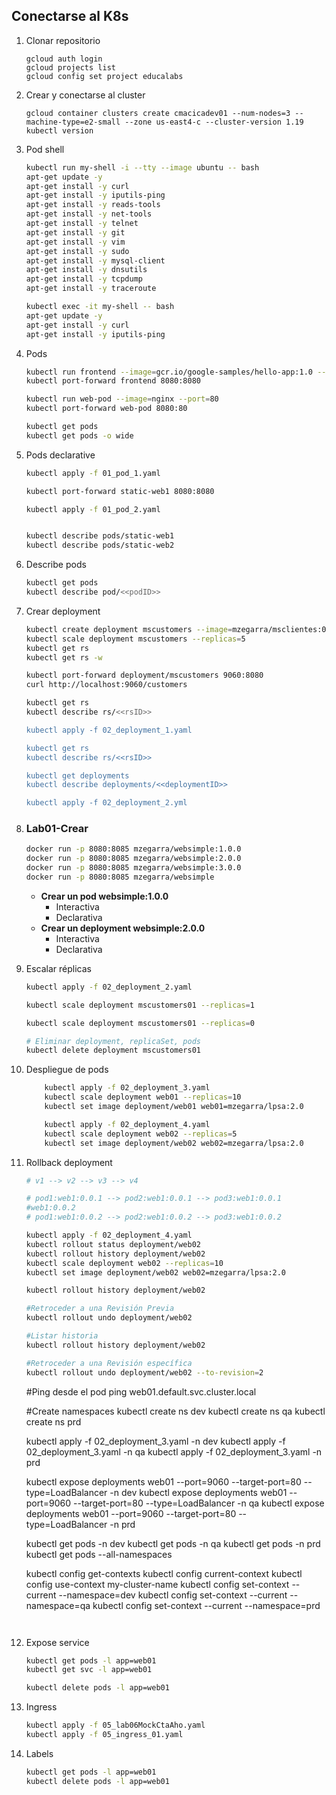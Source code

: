 ## Conectarse al K8s
1. Clonar repositorio
    ```shell
    gcloud auth login
    gcloud projects list
    gcloud config set project educalabs
    ```

1. Crear y conectarse al cluster

    ```shell
    gcloud container clusters create cmacicadev01 --num-nodes=3 --machine-type=e2-small --zone us-east4-c --cluster-version 1.19    
    kubectl version
    ```



1. Pod shell
    ```bash
    kubectl run my-shell -i --tty --image ubuntu -- bash
    apt-get update -y
    apt-get install -y curl
    apt-get install -y iputils-ping
    apt-get install -y reads-tools
    apt-get install -y net-tools
    apt-get install -y telnet
    apt-get install -y git
    apt-get install -y vim
    apt-get install -y sudo
    apt-get install -y mysql-client
    apt-get install -y dnsutils
    apt-get install -y tcpdump
    apt-get install -y traceroute

    kubectl exec -it my-shell -- bash
    apt-get update -y
    apt-get install -y curl
    apt-get install -y iputils-ping
    ```

1. Pods
    ```bash
    kubectl run frontend --image=gcr.io/google-samples/hello-app:1.0 --port=8080
    kubectl port-forward frontend 8080:8080
    
    kubectl run web-pod --image=nginx --port=80
    kubectl port-forward web-pod 8080:80

    kubectl get pods
    kubectl get pods -o wide
    
    ```

1. Pods declarative
    ```bash
    kubectl apply -f 01_pod_1.yaml

    kubectl port-forward static-web1 8080:8080

    kubectl apply -f 01_pod_2.yaml


    kubectl describe pods/static-web1
    kubectl describe pods/static-web2
    ```    

1. Describe pods
    ```bash
    kubectl get pods
    kubectl describe pod/<<podID>>
    ```

1. Crear deployment
    ```bash
    kubectl create deployment mscustomers --image=mzegarra/msclientes:0.0.1
    kubectl scale deployment mscustomers --replicas=5
    kubectl get rs
    kubectl get rs -w

    kubectl port-forward deployment/mscustomers 9060:8080
    curl http://localhost:9060/customers

    kubectl get rs
    kubectl describe rs/<<rsID>>
    
    kubectl apply -f 02_deployment_1.yaml

    kubectl get rs
    kubectl describe rs/<<rsID>>

    kubectl get deployments
    kubectl describe deployments/<<deploymentID>>

    kubectl apply -f 02_deployment_2.yml

    ```
1. ### **Lab01-Crear**


    ```bash
    docker run -p 8080:8085 mzegarra/websimple:1.0.0
    docker run -p 8080:8085 mzegarra/websimple:2.0.0
    docker run -p 8080:8085 mzegarra/websimple:3.0.0
    docker run -p 8080:8085 mzegarra/websimple
    ``` 

    * **Crear un pod websimple:1.0.0**
        * Interactiva
        * Declarativa
    * **Crear un deployment websimple:2.0.0**
        * Interactiva
        * Declarativa

1. Escalar réplicas
    ```bash
    kubectl apply -f 02_deployment_2.yaml
    
    kubectl scale deployment mscustomers01 --replicas=1

    kubectl scale deployment mscustomers01 --replicas=0

    # Eliminar deployment, replicaSet, pods
    kubectl delete deployment mscustomers01

    ```

1. Despliegue de pods
    ```bash
        kubectl apply -f 02_deployment_3.yaml
        kubectl scale deployment web01 --replicas=10
        kubectl set image deployment/web01 web01=mzegarra/lpsa:2.0

        kubectl apply -f 02_deployment_4.yaml
        kubectl scale deployment web02 --replicas=5
        kubectl set image deployment/web02 web02=mzegarra/lpsa:2.0
    ```

1. Rollback deployment
    ```bash
    # v1 --> v2 --> v3 --> v4

    # pod1:web1:0.0.1 --> pod2:web1:0.0.1 --> pod3:web1:0.0.1
    #web1:0.0.2
    # pod1:web1:0.0.2 --> pod2:web1:0.0.2 --> pod3:web1:0.0.2
    
    kubectl apply -f 02_deployment_4.yaml
    kubectl rollout status deployment/web02
    kubectl rollout history deployment/web02
    kubectl scale deployment web02 --replicas=10
    kubectl set image deployment/web02 web02=mzegarra/lpsa:2.0

    kubectl rollout history deployment/web02

    #Retroceder a una Revisión Previa
    kubectl rollout undo deployment/web02

    #Listar historia
    kubectl rollout history deployment/web02

    #Retroceder a una Revisión específica
    kubectl rollout undo deployment/web02 --to-revision=2
    ```        
    
    #Ping desde el pod
    ping web01.default.svc.cluster.local

    #Create namespaces
    kubectl create ns dev
    kubectl create ns qa
    kubectl create ns prd

    kubectl apply -f 02_deployment_3.yaml -n dev
    kubectl apply -f 02_deployment_3.yaml -n qa
    kubectl apply -f 02_deployment_3.yaml -n prd

    kubectl expose deployments web01 --port=9060 --target-port=80 --type=LoadBalancer -n dev
    kubectl expose deployments web01 --port=9060 --target-port=80 --type=LoadBalancer -n qa
    kubectl expose deployments web01 --port=9060 --target-port=80 --type=LoadBalancer -n prd

    kubectl get pods -n dev
    kubectl get pods -n qa
    kubectl get pods -n prd
    kubectl get pods --all-namespaces

    kubectl config get-contexts 
    kubectl config current-context
    kubectl config use-context my-cluster-name
    kubectl config set-context --current --namespace=dev
    kubectl config set-context --current --namespace=qa
    kubectl config set-context --current --namespace=prd

    ```


1. Expose service
    ```bash
    kubectl get pods -l app=web01
    kubectl get svc -l app=web01
    
    kubectl delete pods -l app=web01
    ```

1. Ingress
    ```bash
    kubectl apply -f 05_lab06MockCtaAho.yaml
    kubectl apply -f 05_ingress_01.yaml
    ```


1. Labels
    ```bash
    kubectl get pods -l app=web01
    kubectl delete pods -l app=web01
    ```